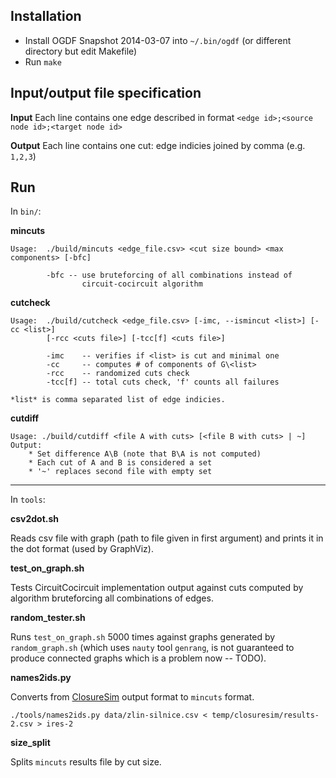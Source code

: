 Installation
------------

* Install OGDF Snapshot 2014-03-07 into `~/.bin/ogdf` (or different directory but edit Makefile)
* Run `make`

Input/output file specification
-------------------------------

**Input** Each line contains one edge described in format `<edge id>;<source node id>;<target node id>`

**Output** Each line contains one cut: edge indicies joined by comma (e.g. `1,2,3`)

Run
---

In `bin/`:

**mincuts**

	Usage:	./build/mincuts <edge_file.csv> <cut size bound> <max components> [-bfc]

			-bfc --	use bruteforcing of all combinations instead of
					circuit-cocircuit algorithm


**cutcheck**

	Usage:	./build/cutcheck <edge_file.csv> [-imc, --ismincut <list>] [-cc <list>]
			[-rcc <cuts file>] [-tcc[f] <cuts file>]

			-imc    -- verifies if <list> is cut and minimal one
			-cc     -- computes # of components of G\<list>
			-rcc    -- randomized cuts check
			-tcc[f] -- total cuts check, 'f' counts all failures

	*list* is comma separated list of edge indicies.

**cutdiff**

	Usage: ./build/cutdiff <file A with cuts> [<file B with cuts> | ~]
	Output:
		* Set difference A\B (note that B\A is not computed)
		* Each cut of A and B is considered a set
		* '~' replaces second file with empty set

-----------

In `tools`:

**csv2dot.sh**

Reads csv file with graph (path to file given in first argument) and prints it in the dot format (used by GraphViz).

**test_on_graph.sh**

Tests CircuitCocircuit implementation output against cuts computed by algorithm bruteforcing all combinations of edges.

**random_tester.sh**

Runs `test_on_graph.sh` 5000 times against graphs generated by `random_graph.sh` (which uses `nauty` tool `genrang`, is not guaranteed to produce connected graphs which is a problem now -- TODO).

**names2ids.py**

Converts from [ClosureSim](http://www.fi.muni.cz/~xsvobo38/closuresim/) output format to `mincuts` format.

	./tools/names2ids.py data/zlin-silnice.csv < temp/closuresim/results-2.csv > ires-2


**size_split**

Splits `mincuts` results file by cut size.


